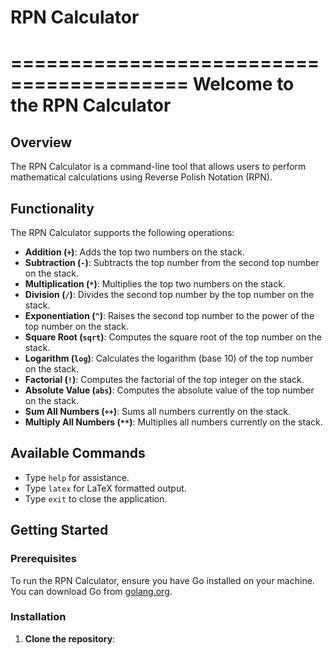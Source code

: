 # RPN Calculator

=========================================
        Welcome to the RPN Calculator   
=========================================

## Overview

The RPN Calculator is a command-line tool that allows users to perform mathematical calculations using Reverse Polish Notation (RPN).

## Functionality

The RPN Calculator supports the following operations:

- **Addition (`+`)**: Adds the top two numbers on the stack.
- **Subtraction (`-`)**: Subtracts the top number from the second top number on the stack.
- **Multiplication (`*`)**: Multiplies the top two numbers on the stack.
- **Division (`/`)**: Divides the second top number by the top number on the stack.
- **Exponentiation (`^`)**: Raises the second top number to the power of the top number on the stack.
- **Square Root (`sqrt`)**: Computes the square root of the top number on the stack.
- **Logarithm (`log`)**: Calculates the logarithm (base 10) of the top number on the stack.
- **Factorial (`!`)**: Computes the factorial of the top integer on the stack.
- **Absolute Value (`abs`)**: Computes the absolute value of the top number on the stack.
- **Sum All Numbers (`++`)**: Sums all numbers currently on the stack.
- **Multiply All Numbers (`**`)**: Multiplies all numbers currently on the stack.

## Available Commands

- Type `help` for assistance.
- Type `latex` for LaTeX formatted output.
- Type `exit` to close the application.

## Getting Started

### Prerequisites

To run the RPN Calculator, ensure you have Go installed on your machine. You can download Go from [golang.org](https://golang.org/dl/).

### Installation

1. **Clone the repository**:
